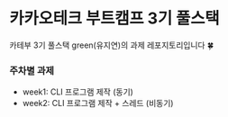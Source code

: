 # 카카오테크 부트캠프 3기 풀스택
카테부 3기 풀스택 green(유지연)의 과제 레포지토리입니다 🍀

### 주차별 과제
- week1: CLI 프로그램 제작 (동기)
- week2: CLI 프로그램 제작 + 스레드 (비동기)

